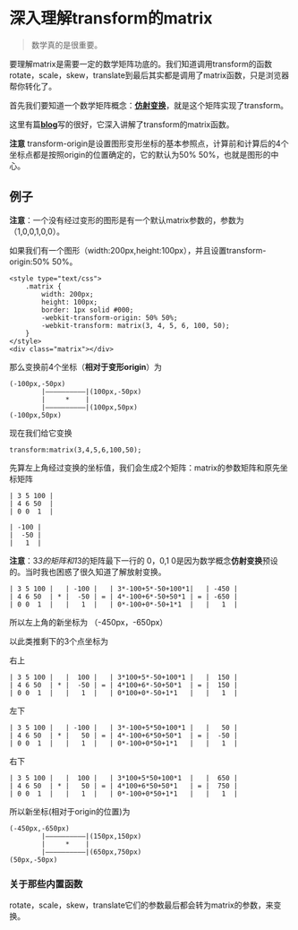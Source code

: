 # 深入理解transform的matrix

>数学真的是很重要。

要理解matrix是需要一定的数学矩阵功底的。我们知道调用transform的函数rotate，scale，skew，translate到最后其实都是调用了matrix函数，只是浏览器帮你转化了。

首先我们要知道一个数学矩阵概念：[**仿射变换**](http://zh.wikipedia.org/wiki/%E4%BB%BF%E5%B0%84%E5%8F%98%E6%8D%A2)，就是这个矩阵实现了transform。

这里有篇[**blog**](http://www.useragentman.com/blog/2011/01/07/css3-matrix-transform-for-the-mathematically-challenged/comment-page-1)写的很好，它深入讲解了transform的matrix函数。

**注意** transform-origin是设置图形变形坐标的基本参照点，计算前和计算后的4个坐标点都是按照origin的位置确定的，它的默认为50% 50%，也就是图形的中心。

## 例子

**注意**：一个没有经过变形的图形是有一个默认matrix参数的，参数为（1,0,0,1,0,0）。


如果我们有一个图形（width:200px,height:100px），并且设置transform-origin:50% 50%。

    <style type="text/css">
        .matrix {
            width: 200px;
            height: 100px;
            border: 1px solid #000;
            -webkit-transform-origin: 50% 50%;
            -webkit-transform: matrix(3, 4, 5, 6, 100, 50);
        }
    </style>
    <div class="matrix"></div>

那么变换前4个坐标（**相对于变形origin**）为
	
	(-100px,-50px)
			|——————————|(100px,-50px)
			|	  *    |
			|——————————|(100px,50px)
	(-100px,50px)

现在我们给它变换

	transform:matrix(3,4,5,6,100,50);

先算左上角经过变换的坐标值，我们会生成2个矩阵：matrix的参数矩阵和原先坐标矩阵

	| 3 5 100 |  
	| 4 6 50  |   
	| 0 0  1  |   

	| -100 | 
	|  -50 | 
	|   1  |

**注意**：3*3的矩阵和1*3的矩阵最下一行的 0，0,1  0是因为数学概念**仿射变换**预设的。当时我也困惑了很久知道了解放射变换。

	| 3 5 100 |   | -100 |   | 3*-100+5*-50+100*1|   | -450 | 
	| 4 6 50  | * |  -50 | = | 4*-100+6*-50+50*1 | = | -650 |
	| 0 0  1  |   |   1  |   | 0*-100+0*-50+1*1  |	 |   1  |


所以左上角的新坐标为 （-450px，-650px）

以此类推剩下的3个点坐标为

右上

	| 3 5 100 |   |  100 |   | 3*100+5*-50+100*1 |   |  150 | 
	| 4 6 50  | * |  -50 | = | 4*100+6*-50+50*1  | = |  150 |
	| 0 0  1  |   |   1  |   | 0*100+0*-50+1*1   |	 |   1  |

左下
	
	| 3 5 100 |   | -100 |   | 3*-100+5*50+100*1 |   |   50 | 
	| 4 6 50  | * |   50 | = | 4*-100+6*50+50*1  | = |  -50 |
	| 0 0  1  |   |   1  |   | 0*-100+0*50+1*1   |	 |   1  |
	
右下

	| 3 5 100 |   |  100 |   | 3*100+5*50+100*1  |   |  650 | 
	| 4 6 50  | * |   50 | = | 4*100+6*50+50*1   | = |  750 |
	| 0 0  1  |   |   1  |   | 0*-100+0*50+1*1   |	 |   1  |

所以新坐标(相对于origin的位置)为

	(-450px,-650px)
			|——————————|(150px,150px)
			|	  *    |
			|——————————|(650px,750px)
	(50px,-50px)

### 关于那些内置函数

rotate，scale，skew，translate它们的参数最后都会转为matrix的参数，来变换。
